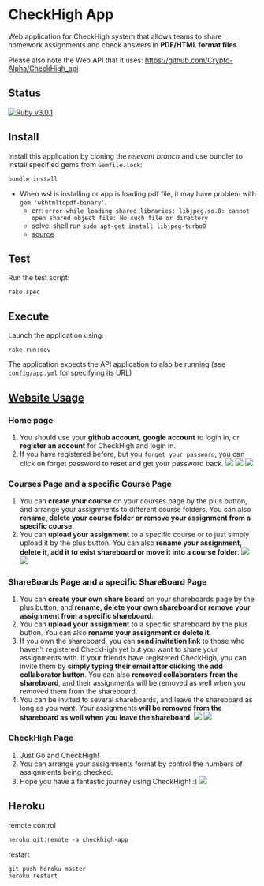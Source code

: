# CheckHigh App

Web application for CheckHigh system that allows teams to share homework assignments and check answers in **PDF/HTML format files**.

Please also note the Web API that it uses: https://github.com/Crypto-Alpha/CheckHigh_api

## Status
[![Ruby v3.0.1](https://img.shields.io/badge/Ruby-3.0.1-green)](https://www.ruby-lang.org/en/news/2021/04/05/ruby-3-0-1-released/)

## Install

Install this application by cloning the *relevant branch* and use bundler to install specified gems from `Gemfile.lock`:

```shell
bundle install
```

- When wsl is installing or app is loading pdf file, it may have problem with `gem 'wkhtmltopdf-binary'`. 
    - err: `error while loading shared libraries: libjpeg.so.8: cannot open shared object file: No such file or directory`
    - solve: shell run `sudo apt-get install libjpeg-turbo8`
    - [source](https://forums.fast.ai/t/solved-importerror-libjpeg-so-8-cannot-open-shared-object-file-on-wsl/8303)


## Test


Run the test script:

```shell
rake spec
```

## Execute

Launch the application using:

```shell
rake run:dev
```

The application expects the API application to also be running (see `config/app.yml` for specifying its URL)

## [Website Usage](https://checkhigh-app.herokuapp.com)
### Home page
1. You should use your **github account**, **google account** to login in, or **register an account** for CheckHigh and login in.
2. If you have registered before, but you `forget your password`, you can click on forget password to reset and get your password back.
![](https://i.imgur.com/m8yw5qH.png)
![](https://i.imgur.com/0uJBVzR.png)
![](https://i.imgur.com/Xa22VS4.png)

### Courses Page and a specific Course Page
1. You can **create your course** on your courses page by the plus button, and arrange your assignments to different course folders. You can also **rename, delete your course folder or remove your assignment from a specific course**.
2. You can **upload your assignment** to a specific course or to just simply upload it by the plus button. You can also **rename your assignment, delete it, add it to exist shareboard or move it into a course folder**.
![](https://i.imgur.com/JGgWiaR.png)
![](https://i.imgur.com/dH59Fts.png)

### ShareBoards Page and a specific ShareBoard Page
1. You can **create your own share board** on your shareboards page by the plus button, and **rename, delete your own shareboard or remove your assignment from a specific shareboard**.
2. You can **upload your assignment** to a specific shareboard by the plus button. You can also **rename your assignment or delete it**.
3. If you own the shareboard, you can **send invitation link** to those who haven't registered CheckHigh yet but you want to share your assignments with. If your friends have registered CheckHigh, you can invite them by **simply typing their email after clicking the add collaborator button**. You can also **removed collaborators from the shareboard**, and their assignments will be removed as well when you removed them from the shareboard.
4. You can be invited to several shareboards, and leave the shareboard as long as you want. Your assignments **will be removed from the shareboard as well when you leave the shareboard**. 
![](https://i.imgur.com/KBvFbEv.png)
![](https://i.imgur.com/To5TaVv.png) 

### CheckHigh Page
1. Just Go and CheckHigh!
2. You can arrange your assignments format by control the numbers of assignments being checked.
3. Hope you have a fantastic journey using CheckHigh! :)
![](https://i.imgur.com/SpFU5C6.png)


## Heroku

remote control
```
heroku git:remote -a checkhigh-app
```

restart
```
git push heroku master
heroku restart
```
